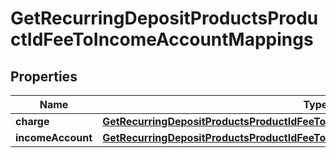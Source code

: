 

# GetRecurringDepositProductsProductIdFeeToIncomeAccountMappings


## Properties

| Name | Type | Description | Notes |
|------------ | ------------- | ------------- | -------------|
|**charge** | [**GetRecurringDepositProductsProductIdFeeToIncomeAccountMappingsCharge**](GetRecurringDepositProductsProductIdFeeToIncomeAccountMappingsCharge.md) |  |  [optional] |
|**incomeAccount** | [**GetRecurringDepositProductsProductIdFeeToIncomeAccountMappingsIncomeAccount**](GetRecurringDepositProductsProductIdFeeToIncomeAccountMappingsIncomeAccount.md) |  |  [optional] |



